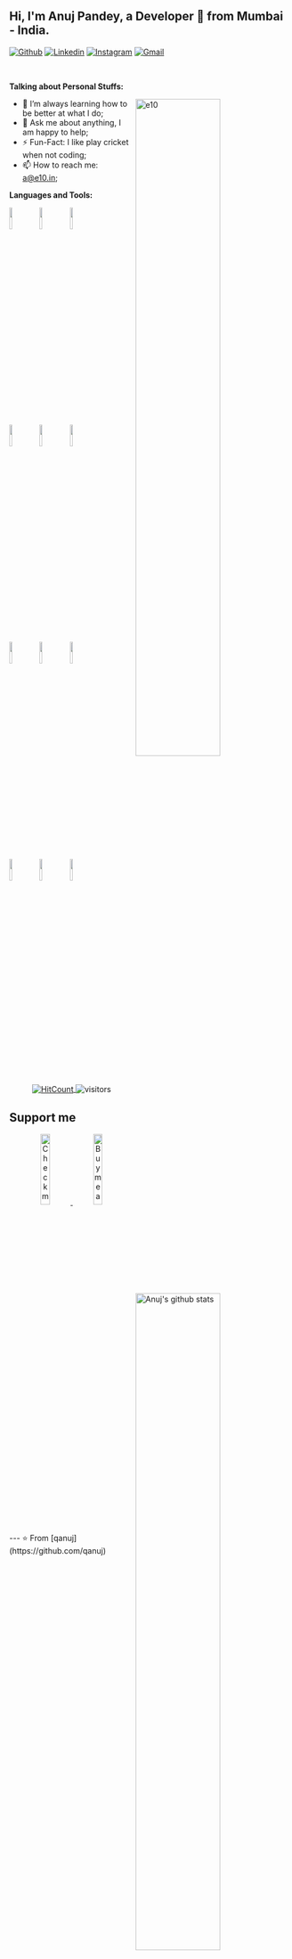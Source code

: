 ## Hi, I'm Anuj Pandey, a Developer 🚀 from Mumbai - India.

[![Github](https://img.shields.io/badge/-Github-000?style=flat&logo=Github&logoColor=white)](https://github.com/qanuj)
[![Linkedin](https://img.shields.io/badge/-LinkedIn-blue?style=flat&logo=Linkedin&logoColor=white)](https://www.linkedin.com/in/qanuj/)
[![Instagram](https://img.shields.io/badge/-Instagram-c13584?style=flat&labelColor=c13584&logo=instagram&logoColor=white)](https://www.instagram.com/qanuj2/)
[![Gmail](https://img.shields.io/badge/-Gmail-c14438?style=flat&logo=Gmail&logoColor=white)](mailto:a@e10.in)

&nbsp;

<!-- Talking about you -->
**Talking about Personal Stuffs:**

<!-- Any image aligned to the right. Beware the width -->
<img width="55%" align="right" alt="e10" src="https://avatars0.githubusercontent.com/u/488317?s=400&v=4" />

- 🌱 I’m always learning how to be better at what I do; 
- 💬 Ask me about anything, I am happy to help;
- ⚡️ Fun-Fact: I like play cricket when not coding;
- 📫 How to reach me: a@e10.in;

**Languages and Tools:** 

<p>
  <a href="https://github.com/qanuj">
    <img width="55%" align="right" alt="Anuj's github stats" src="https://github-readme-stats.vercel.app/api?username=qanuj&show_icons=true&hide_border=true" />
  </a>
  
  <!-- Your languages and tools. Be careful with the alignment. 
  You can use this sites to get logos: https://www.vectorlogo.zone or https://simpleicons.org/
  -->
  <code><img width="10%" src="https://www.vectorlogo.zone/logos/java/java-ar21.svg"></code>
  <code><img width="10%" src="https://www.vectorlogo.zone/logos/kotlinlang/kotlinlang-ar21.svg"></code>
  <code><img width="10%" src="https://www.vectorlogo.zone/logos/android/android-ar21.svg"></code>
  <br />
  <code><img width="10%" src="https://www.vectorlogo.zone/logos/gradle/gradle-ar21.svg"></code>
  <code><img width="10%" src="https://www.vectorlogo.zone/logos/circleci/circleci-ar21.svg"></code>
  <code><img width="10%" src="https://www.vectorlogo.zone/logos/json/json-ar21.svg"></code>
  <br />
  <code><img width="10%" src="https://www.vectorlogo.zone/logos/mysql/mysql-ar21.svg"></code>
  <code><img width="10%" src="https://www.vectorlogo.zone/logos/sqlite/sqlite-ar21.svg"></code>
  <code><img width="10%" src="https://www.vectorlogo.zone/logos/firebase/firebase-ar21.svg"></code>
  <br />
  <code><img width="10%" src="https://www.vectorlogo.zone/logos/git-scm/git-scm-ar21.svg"></code>
  <code><img width="10%" src="https://www.vectorlogo.zone/logos/yaml/yaml-ar21.svg"></code>
  <code><img width="10%" src="https://www.vectorlogo.zone/logos/gnu_bash/gnu_bash-ar21.svg"></code>
</p>

<!-- Your hits or visitors
site: http://hits.dwyl.com or https://visitor-badge.glitch.me
Both apis are in trouble due to the number of requests, if you know any other to register visitors, great
-->
<p align="center">
  <a href="http://hits.dwyl.com/onimur/onimur" target="_blank">
    <img align="center" alt="HitCount" src="http://hits.dwyl.com/onimur/onimur.svg" />
  </a>
    <img align="center" alt="visitors" src="https://visitor-badge.glitch.me/badge?page_id=qanuj.qanuj" />
</p>

## Support me
<!-- Your support, if you have it 
I created these images, feel free to use them.
-->
<p align="center">
  <a href="https://www.patreon.com/qanuj" target="_blank">
    <img width="18%" alt="Check my Patreon" src="https://raw.githubusercontent.com/onimur/.github/master/.resources/support-patreon.png"/>
  </a>
  <a href="https://www.buymeacoffee.com/qanuj" target="_blank">
      <img width="18%" alt="Buy me a coffee" src="https://raw.githubusercontent.com/onimur/.github/master/.resources/support-buy-coffee.png"/>
  </a>
</p>
---
<!-- This readme was created by Murillo Comino - https://github.com/qanuj -->
⭐️ From [qanuj](https://github.com/qanuj)
